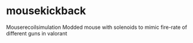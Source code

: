 # mousekickback
Mouserecoilsimulation
Modded mouse with solenoids to mimic fire-rate of different guns in valorant

